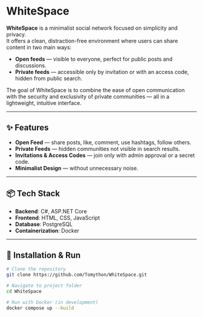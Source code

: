 # WhiteSpace

**WhiteSpace** is a minimalist social network focused on simplicity and privacy.  
It offers a clean, distraction-free environment where users can share content in two main ways:  
- **Open feeds** — visible to everyone, perfect for public posts and discussions.  
- **Private feeds** — accessible only by invitation or with an access code, hidden from public search.

The goal of WhiteSpace is to combine the ease of open communication with the security and exclusivity of private communities — all in a lightweight, intuitive interface.

---

## ✨ Features
- **Open Feed** — share posts, like, comment, use hashtags, follow others.
- **Private Feeds** — hidden communities not visible in search results.
- **Invitations & Access Codes** — join only with admin approval or a secret code.
- **Minimalist Design** — without unnecessary noise.

---

## 📦 Tech Stack
- **Backend**: C#, ASP.NET Core  
- **Frontend**: HTML, CSS, JavaScript  
- **Database**: PostgreSQL  
- **Containerization**: Docker  

---

## 🚀 Installation & Run
```bash
# Clone the repository
git clone https://github.com/Tomython/WhiteSpace.git

# Navigate to project folder
cd WhiteSpace

# Run with Docker (in development)
docker compose up --build
